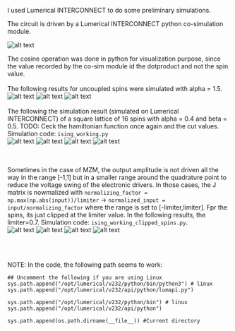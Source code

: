 I used Lumerical INTERCONNECT to do some preliminary simulations.

The circuit is driven by a Lumerical INTERCONNECT python co-simulation module.

![alt text](Ising.png)

The cosine operation was done in python for visualization purpose, since the value recorded by the co-sim module id the dotproduct and not the spin value. <br/><br/>
The following results for uncoupled spins were simulated with alpha = 1.5. <br/>
![alt text](uncoupled_spins_evolution.png)
![alt text](final_spins.png)
![alt text](dot_product.png)
<br/><br/>
The following the simulation result (simulated on Lumerical INTERCONNECT) of a square lattice of 16 spins with alpha = 0.4 and beta = 0.5. TODO: Ceck the hamiltonian function once again and the cut values. Simulation code: `ising_working.py`<br/>
![alt text](spin_evolution_4spins.png)
![alt text](final_spin_values_4spins.png)
![alt text](ising_energy_4spins.png)
![alt text](dot_product_4spins.png)

<br/><br/>
Sometimes in the case of MZM, the output amplitude is not driven all the way in the range [-1,1] but in a smaller range around the quadrature point to reduce the voltage swing of the electronic drivers. In those cases, the J matrix is nowmalized with `normalizing_factor = np.max(np.abs(input))/limiter` -> `normalized_input = input/normalizing_factor` where the range is set to [-limiter,limiter]. Fpr the spins, its just clipped at the limiter value. In the following results, the limiter=0.7. Simulation code: `ising_working_clipped_spins.py`. <br/>
![alt text](spin_evolution_4spins_clipped.png)
![alt text](final_spin_values_4spins_clipped.png)
![alt text](ising_energy_4spins_clipped.png)
![alt text](dot_product_4spins_clipped.png)

<br/><br/>

NOTE:
In the code, the following path seems to work:

```
## Uncomment the following if you are using Linux
sys.path.append("/opt/lumerical/v232/python/bin/python3") # linux
sys.path.append("/opt/lumerical/v232/api/python/lumapi.py") 

sys.path.append("/opt/lumerical/v232/python/bin") # linux
sys.path.append("/opt/lumerical/v232/api/python") 

sys.path.append(os.path.dirname(__file__)) #Current directory
```
